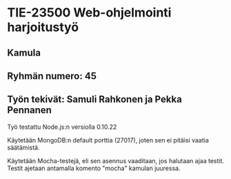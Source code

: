# TIE-23500 Web-ohjelmointi harjoitustyö

## Kamula

## Ryhmän numero: 45

## Työn tekivät: Samuli Rahkonen ja Pekka Pennanen

Työ testattu Node.js:n versiolla 0.10.22

Käytetään MongoDB:n default porttia (27017), joten sen ei pitäisi vaatia säätämistä.

Käytetään Mocha-testejä, eli sen asennus vaaditaan, jos halutaan ajaa testit. Testit ajetaan antamalla komento "mocha" kamulan juuressa.